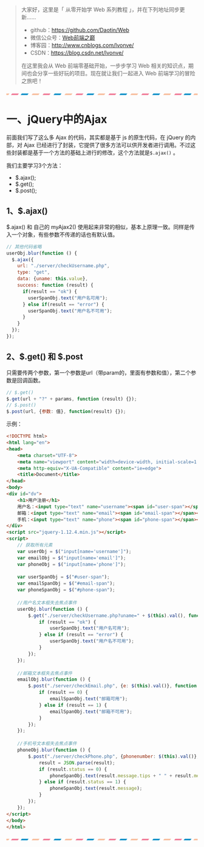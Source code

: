 >大家好，这里是「 从零开始学 Web 系列教程 」，并在下列地址同步更新......
>
> - github：https://github.com/Daotin/Web
> - 微信公众号：[Web前端之巅](https://github.com/Daotin/pic/raw/master/wx.jpg)
> - 博客园：http://www.cnblogs.com/lvonve/
> - CSDN：https://blog.csdn.net/lvonve/
>
> 在这里我会从 Web 前端零基础开始，一步步学习 Web 相关的知识点，期间也会分享一些好玩的项目。现在就让我们一起进入 Web 前端学习的冒险之旅吧！

![](https://github.com/Daotin/pic/raw/master/fgx.png)



# 一、jQuery中的Ajax

前面我们写了这么多 Ajax 的代码，其实都是基于 js 的原生代码，在 jQuery 的内部，对 Ajax 已经进行了封装，它提供了很多方法可以供开发者进行调用。不过这些封装都是基于一个方法的基础上进行的修改，这个方法就是`$.ajax()` 。



我们主要学习3个方法：

-   $.ajax();
-   $.get();
-   $.post();





## 1、$.ajax()

$.ajax() 和 自己的 myAjax2() 使用起来非常的相似，基本上原理一致。同样是传入一个对象，有些参数不传递的话也有默认值。

```js
// 其他代码省略
userObj.blur(function () {
  $.ajax({
    url: "./server/checkUsername.php",
    type: "get",
    data: {uname: this.value},
    success: function (result) {
      if(result == "ok") {
        userSpanObj.text("用户名可用");
      } else if(result == "error") {
        userSpanObj.text("用户名不可用");
      }
    }
  });
});
```



## 2、$.get() 和 \$.post

只需要传两个参数，第一个参数是url（带param的，里面有参数和值），第二个参数是回调函数。

```js
// $.get()
$.get(url + "?" + params, function (result) {});
// $.post()
$.post(url, {参数: 值}, function(result) {});
```



示例：

```html
<!DOCTYPE html>
<html lang="en">
<head>
    <meta charset="UTF-8">
    <meta name="viewport" content="width=device-width, initial-scale=1.0">
    <meta http-equiv="X-UA-Compatible" content="ie=edge">
    <title>Document</title>
</head>
<body>
<div id="dv">
    <h1>用户注册</h1>
    用户名：<input type="text" name="username"><span id="user-span"></span><br>
    邮箱：<input type="text" name="email"><span id="email-span"></span><br>
    手机：<input type="text" name="phone"><span id="phone-span"></span><br>
</div>
<script src="jquery-1.12.4.min.js"></script>
<script>
    // 获取所有元素
    var userObj = $("input[name='username']");
    var emailObj = $("input[name='email']");
    var phoneObj = $("input[name='phone']");

    var userSpanObj = $("#user-span");
    var emailSpanObj = $("#email-span");
    var phoneSpanObj = $("#phone-span");

    //用户名文本框失去焦点事件
    userObj.blur(function () {
        $.get("./server/checkUsername.php?uname=" + $(this).val(), function (result) {
            if (result == "ok") {
                userSpanObj.text("用户名可用");
            } else if (result == "error") {
                userSpanObj.text("用户名不可用");
            }
        });
    });

    //邮箱文本框失去焦点事件
    emailObj.blur(function () {
        $.post("./server/checkEmail.php", {e: $(this).val()}, function (result) {
            if (result == 0) {
                emailSpanObj.text("邮箱可用");
            } else if (result == 1) {
                emailSpanObj.text("邮箱不可用");
            }
        });
    });

    //手机号文本框失去焦点事件
    phoneObj.blur(function () {
        $.post("./server/checkPhone.php", {phonenumber: $(this).val()}, function (result) {
            result = JSON.parse(result);
            if (result.status == 0) {
                phoneSpanObj.text(result.message.tips + " " + result.message.phonefrom);
            } else if (result.status == 1) {
                phoneSpanObj.text(result.message);
            }
        });
    });
</script>
</body>
</html>
```



![](https://github.com/Daotin/pic/raw/master/fgx.png)